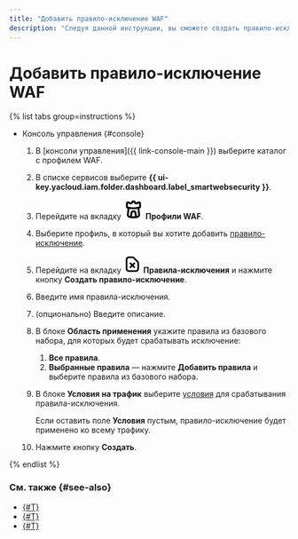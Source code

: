 ```yaml
---
title: "Добавить правило-исключение WAF"
description: "Следуя данной инструкции, вы сможете создать правило-исключение для WAF."
---
```


# Добавить правило-исключение WAF

{% list tabs group=instructions %}

- Консоль управления {#console}

  1. В [консоли управления]({{ link-console-main }}) выберите каталог с профилем WAF.
  1. В списке сервисов выберите **{{ ui-key.yacloud.iam.folder.dashboard.label_smartwebsecurity }}**.
  1. Перейдите на вкладку ![image](../../_assets/smartwebsecurity/waf.svg) **Профили WAF**.
  1. Выберите профиль, в который вы хотите добавить [правило-исключение](../concepts/waf.md#exclusion-rules).
  1. Перейдите на вкладку ![image](../../_assets/console-icons/file-xmark.svg) **Правила-исключения** и нажмите кнопку **Создать правило-исключение**.
  1. Введите имя правила-исключения.
  1. (опционально) Введите описание.
  1. В блоке **Область применения** укажите правила из базового набора, для которых будет срабатывать исключение:
     1. **Все правила**.
     1. **Выбранные правила** — нажмите **Добавить правила** и выберите правила из базового набора.
  1. В блоке **Условия на трафик** выберите [условия](../concepts/conditions.md) для срабатывания правила-исключения.

      Если оставить поле **Условия** пустым, правило-исключение будет применено ко всему трафику.
  1. Нажмите кнопку **Создать**.

{% endlist %}


### См. также {#see-also}

* [{#T}](configure-set-rules.md)
* [{#T}](exclusion-rule-delete.md)
* [{#T}](rule-add.md)
